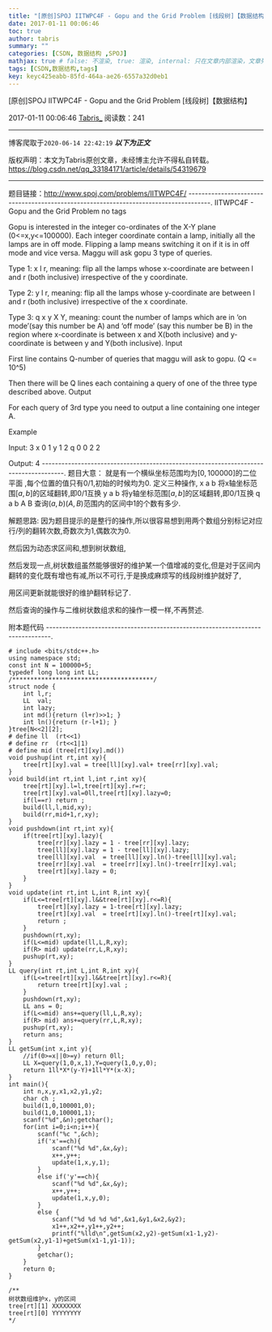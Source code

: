 ```yaml
---
title: "[原创]SPOJ IITWPC4F - Gopu and the Grid Problem [线段树]【数据结构】"
date: 2017-01-11 00:06:46
toc: true
author: tabris
summary: ""
categories: [CSDN, 数据结构 ,SPOJ]
mathjax: true # false: 不渲染, true: 渲染, internal: 只在文章内部渲染，文章列表中不渲染
tags: [CSDN,数据结构,tags]
key: keyc425eabb-85fd-464a-ae26-6557a32d0eb1
---
```


[原创]SPOJ IITWPC4F - Gopu and the Grid Problem [线段树]【数据结构】

2017-01-11 00:06:46  [Tabris_](https://me.csdn.net/qq_33184171) 阅读数：241

---

博客爬取于`2020-06-14 22:42:19`
***以下为正文***

版权声明：本文为Tabris原创文章，未经博主允许不得私自转载。
https://blog.csdn.net/qq_33184171/article/details/54319679

<!-- more -->

---

题目链接：http://www.spoj.com/problems/IITWPC4F/
-------------------------------------------------------------------------------------.
IITWPC4F - Gopu and the Grid Problem
no tags 

Gopu is interested in the integer co-ordinates of the X-Y plane (0<=x,y<=100000). Each integer coordinate contain a lamp, initially all the lamps are in off mode. Flipping a lamp means switching it on if it is in off mode and vice versa. Maggu will ask gopu 3 type of queries.

 
Type 1:  x l r,  meaning: flip all the lamps whose x-coordinate are between l and r (both inclusive) irrespective of the y coordinate. 

 
Type 2:  y l r, meaning: flip all the lamps whose y-coordinate are between l and r (both inclusive) irrespective of the x coordinate. 

 
Type 3: q x y X Y, meaning: count the number of lamps which are in ‘on mode’(say this number be A) and ‘off mode’ (say this number  be B) in the region where x-coordinate is between x and X(both inclusive) and y-coordinate is between y and Y(both inclusive).
Input

First line contains Q-number of queries that maggu will ask to gopu. (Q <= 10^5)
 
Then there will be Q lines each containing a query of one of the three type described above.
Output

 For each query of 3rd type you need to output a line containing one integer A.

Example

Input:
3
x 0 1
y 1 2
q 0 0 2 2

 Output: 
 4
-------------------------------------------------------------------------------------.
题目大意：
就是有一个横纵坐标范围均为$[0,100000]$的二位平面 ,每个位置的值只有0/1,初始的时候均为0.
定义三种操作,
x a b 将x轴坐标范围$[a,b]$的区域翻转,即0/1互换
y a b 将y轴坐标范围$[a,b]$的区域翻转,即0/1互换
q a b A B 查询$(a,b)(A,B)$范围内的区间中1的个数有多少.


解题思路:
因为题目提示的是整行的操作,所以很容易想到用两个数组分别标记对应行/列的翻转次数,奇数次为1,偶数次为0.

然后因为动态求区间和,想到树状数组,

然后发现一点,树状数组虽然能够很好的维护某一个值增减的变化,但是对于区间内翻转的变化既有增也有减,所以不可行,于是换成麻烦写的线段树维护就好了,

用区间更新就能很好的维护翻转标记了.

然后查询的操作与二维树状数组求和的操作一模一样,不再赘述.

附本题代码
-------------------------------------------------------------------------------.
```
# include <bits/stdc++.h>
using namespace std;
const int N = 100000+5;
typedef long long int LL;
/***************************************/
struct node {
    int l,r;
    LL  val;
    int lazy;
    int md(){return (l+r)>>1; }
    int ln(){return (r-l+1); }
}tree[N<<2][2];
# define ll  (rt<<1)
# define rr  (rt<<1|1)
# define mid (tree[rt][xy].md())
void pushup(int rt,int xy){
    tree[rt][xy].val = tree[ll][xy].val+ tree[rr][xy].val;
}
void build(int rt,int l,int r,int xy){
    tree[rt][xy].l=l,tree[rt][xy].r=r;
    tree[rt][xy].val=0ll,tree[rt][xy].lazy=0;
    if(l==r) return ;
    build(ll,l,mid,xy);
    build(rr,mid+1,r,xy);
}
void pushdown(int rt,int xy){
    if(tree[rt][xy].lazy){
        tree[rr][xy].lazy = 1 - tree[rr][xy].lazy;
        tree[ll][xy].lazy = 1 - tree[ll][xy].lazy;
        tree[ll][xy].val  = tree[ll][xy].ln()-tree[ll][xy].val;
        tree[rr][xy].val  = tree[rr][xy].ln()-tree[rr][xy].val;
        tree[rt][xy].lazy = 0;
    }
}
void update(int rt,int L,int R,int xy){
    if(L<=tree[rt][xy].l&&tree[rt][xy].r<=R){
        tree[rt][xy].lazy = 1-tree[rt][xy].lazy;
        tree[rt][xy].val  = tree[rt][xy].ln()-tree[rt][xy].val;
        return ;
    }
    pushdown(rt,xy);
    if(L<=mid) update(ll,L,R,xy);
    if(R> mid) update(rr,L,R,xy);
    pushup(rt,xy);
}
LL query(int rt,int L,int R,int xy){
    if(L<=tree[rt][xy].l&&tree[rt][xy].r<=R){
        return tree[rt][xy].val ;
    }
    pushdown(rt,xy);
    LL ans = 0;
    if(L<=mid) ans+=query(ll,L,R,xy);
    if(R> mid) ans+=query(rr,L,R,xy);
    pushup(rt,xy);
    return ans;
}
LL getSum(int x,int y){
    //if(0>=x||0>=y) return 0ll;
    LL X=query(1,0,x,1),Y=query(1,0,y,0);
    return 1ll*X*(y-Y)+1ll*Y*(x-X);
}
int main(){
    int n,x,y,x1,x2,y1,y2;
    char ch ;
    build(1,0,100001,0);
    build(1,0,100001,1);
    scanf("%d",&n);getchar();
    for(int i=0;i<n;i++){
        scanf("%c ",&ch);
        if('x'==ch){
            scanf("%d %d",&x,&y);
            x++,y++;
            update(1,x,y,1);
        }
        else if('y'==ch){
            scanf("%d %d",&x,&y);
            x++,y++;
            update(1,x,y,0);
        }
        else {
            scanf("%d %d %d %d",&x1,&y1,&x2,&y2);
            x1++,x2++,y1++,y2++;
            printf("%lld\n",getSum(x2,y2)-getSum(x1-1,y2)-getSum(x2,y1-1)+getSum(x1-1,y1-1));
        }
        getchar();
    }
    return 0;
}

/**
树状数组维护x，y的区间
tree[rt][1] XXXXXXXX
tree[rt][0] YYYYYYYY
*/

```
